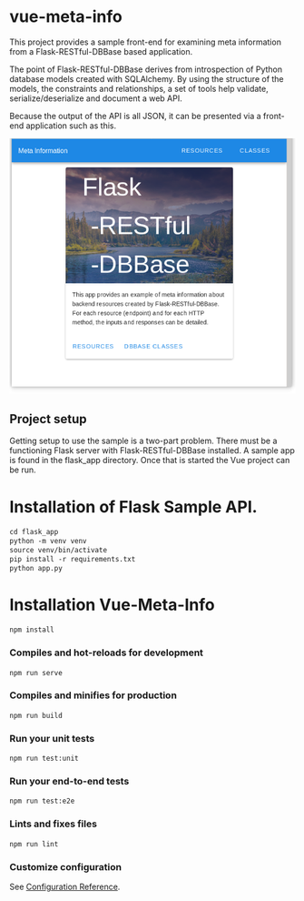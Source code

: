 # vue-meta-info

This project provides a sample front-end for examining meta information from a Flask-RESTful-DBBase based application.

The point of Flask-RESTful-DBBase derives from introspection of Python database models created with SQLAlchemy. By using the structure of the models, the constraints and relationships, a set of tools help validate, serialize/deserialize and document a web API.

Because the output of the API is all JSON, it can be presented via a front-end application such as this.

![Sample Screenshot](public/screenshot.png)

## Project setup

Getting setup to use the sample is a two-part problem. There must be a functioning Flask server with Flask-RESTful-DBBase installed.  A sample app is found in the flask_app directory. Once that is started the Vue project can be run.

# Installation of Flask Sample API.

```
cd flask_app
python -m venv venv
source venv/bin/activate
pip install -r requirements.txt
python app.py

```
# Installation Vue-Meta-Info
```
npm install
```

### Compiles and hot-reloads for development
```
npm run serve
```

### Compiles and minifies for production
```
npm run build
```

### Run your unit tests
```
npm run test:unit
```

### Run your end-to-end tests
```
npm run test:e2e
```

### Lints and fixes files
```
npm run lint
```

### Customize configuration
See [Configuration Reference](https://cli.vuejs.org/config/).
